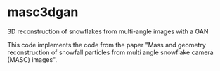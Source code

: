 # masc3dgan
3D reconstruction of snowflakes from multi-angle images with a GAN

This code implements the code from the paper "Mass and geometry reconstruction of snowfall particles from multi angle snowflake camera (MASC) images".
